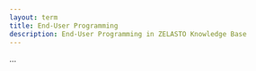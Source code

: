 ```yaml
---
layout: term
title: End-User Programming
description: End-User Programming in ZELASTO Knowledge Base
---
```


...

